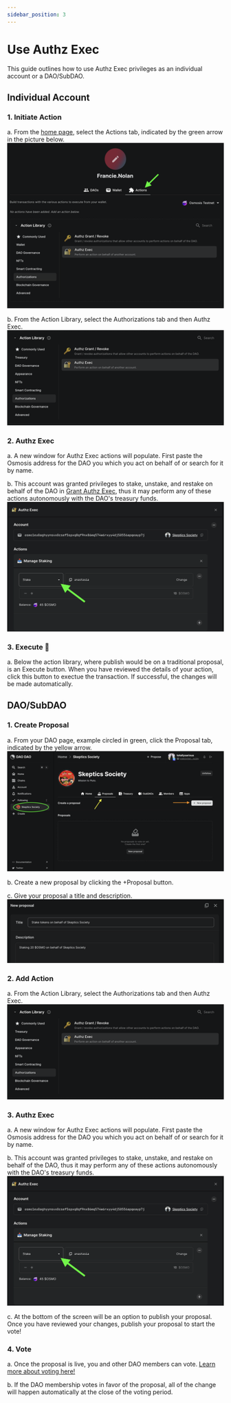 ```yaml
---
sidebar_position: 3
---
```


# Use Authz Exec

This guide outlines how to use Authz Exec privileges as an individual account or a DAO/SubDAO. 

## Individual Account

### 1. Initiate Action
a. From the [home page](daodao.zone), select the Actions tab, indicated by the green arrow in the picture below. 
![Action tab from user profile](/img/dao-management/authz-exec10.png)

b. From the Action Library, select the Authorizations tab and then Authz Exec. 
![Action tab with Authz Exec selected from Authorizations sidebar](/img/dao-management/authz-exec11.png)

### 2. Authz Exec
a. A new window for Authz Exec actions will populate. First paste the Osmosis address for the DAO you which you act on behalf of or search for it by name. 

b. This account was granted privileges to stake, unstake, and restake on behalf of the DAO in [Grant Authz Exec](../grant-authz-exec.md), thus it may perform any of these actions autonomously with the DAO's treasury funds. 
![Authz Exec action options](/img/dao-management/authz-exec12.png)

### 3. Execute :key:
a. Below the action library, where publish would be on a traditional proposal, is an Execute button. When you have reviewed the details of your action, click this button to exectue the transaction. If successful, the changes will be made automatically. 

## DAO/SubDAO

### 1. Create Proposal
a. From your DAO page, example circled in green, click the Proposal tab, indicated by the yellow arrow. 
![Create proposal](/img/dao-management/change-appearance1.png)

b. Create a new proposal by clicking the +Proposal button. 

c. Give your proposal a title and description. 
![Auth Exec proposal title and description](/img/dao-management/authz-exec13.png)

### 2. Add Action
a. From the Action Library, select the Authorizations tab and then Authz Exec. 
![Action tab with Authz Exec selected from Authorizations sidebar](/img/dao-management/authz-exec11.png)

### 3. Authz Exec
a. A new window for Authz Exec actions will populate. First paste the Osmosis address for the DAO you which you act on behalf of or search for it by name. 

b. This account was granted privileges to stake, unstake, and restake on behalf of the DAO, thus it may perform any of these actions autonomously with the DAO's treasury funds. 
![Authz Exec action options](/img/dao-management/authz-exec12.png)

c. At the bottom of the screen will be an option to publish your proposal. Once you have reviewed your changes, publish your proposal to start the vote!

### 4. Vote
a. Once the proposal is live, you and other DAO members can vote. [Learn more about voting here!](.../dao-governance/proposals/how-to-vote-on-a-proposal.md)

b. If the DAO membership votes in favor of the proposal, all of the change will happen automatically at the close of the voting period. 
